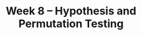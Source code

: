---
title: Week 8 – Hypothesis and Permutation Testing
weekNumber: 8
days:
      - date: 2024-11-18
        events:
          - name: LEC 21
            type: lecture
            title: Hypothesis Testing and Total Variation Distance
            url:
            html:
            podcast:
            readings:
              - name: CIT 11.2
                url: https://inferentialthinking.com/chapters/11/2/Multiple_Categories.html
              - name: 11.4
                url: https://inferentialthinking.com/chapters/11/4/Error_Probabilities.html
            keywords: fair or unfair coin, p-value, midterm exam scores, Alameda County jury, TVD
          - name: DISC 7
            type: discussion
            title: The Normal Distribution and the CLT
            problems: 
      - date: 2024-11-20
        events:
          - name: LEC 22
            type: lecture
            title: TVD, Hypothesis Testing, and Permutation Testing
            url:
            html:
            podcast:
            readings:
              - name: CIT 12.0-12.1
                url: https://inferentialthinking.com/chapters/12/Comparing_Two_Samples.html
            keywords: confidence intervals for hypothesis testing, body temperature, smoking/babies
      - date: 2024-11-21
        events:
          - name: LAB 6
            type: lab
            title: Hypothesis Testing
            url: 
      - date: 2024-11-22
        events:
          - name: LEC 23
            type: lecture
            title: Permutation Testing
            url:
            html:
            podcast:
            readings:
              - name: CIT 12.3
                url: https://inferentialthinking.com/chapters/12/3/Deflategate.html
            keywords: smoking/babies, np.random.permutation, shuffling, Deflategate
---